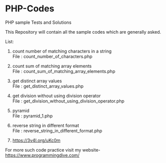 # PHP-Codes
PHP sample Tests and Solutions

This Repository will contain all the sample codes which are generally asked.

List:
1. count number of matching characters in a string<br> 
  File : count_number_of_characters.php<br>

2. count sum of matching array elements<br>
  File : count_sum_of_matching_array_elements.php<br>
  
3. get distinct array values<br>
  File : get_distinct_array_values.php<br>

4. get division without using division operator<br>
  File : get_division_without_using_division_operator.php<br>

5. pyramid<br>
  File : pyramid_1.php<br>
  
6. reverse string in different format<br>
  File : reverse_string_in_different_format.php<br>

7. https://3v4l.org/uKc0m


For more such code practice visit my website-
https://www.programmingdive.com/
